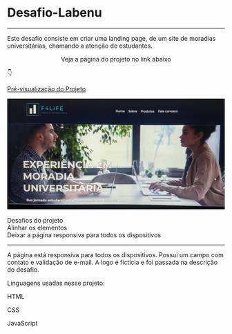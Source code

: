 # Desafio-Labenu
---
Este desafio consiste em criar uma landing page, de um site de moradias universitárias, chamando a atenção de estudantes.


<p align="center">Veja a página do projeto no link abaixo</p> 

👇
 
[Pré-visualização do Projeto](https://desafio-labenu.netlify.app/)

<div align="center"><img src="assets/img-readme.jpeg">

<p align="left">Desafios do projeto<br>
Alinhar os elementos<br>
Deixar a página responsiva para todos os dispositivos</p>

---
<p align="left">A página  está responsiva para todos os dispositivos. Possui um campo com contato e validação de e-mail. A logo é fictícia e foi passada na descrição do desafio.</p>

<p align="left">Linguagens usadas nesse projeto:</p>

<P align=left>HTML</P>
<P align=left>CSS</P>
<P align=left>JavaScript</P>



